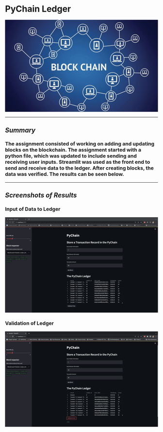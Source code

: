 # **PyChain Ledger** 

![Blockchain](/Images/Blockchain.png "Blockchain")

---

## *Summary*

### The assignment consisted of working on adding and updating blocks on the blockchain.  The assignment started with a python file, which was updated to include sending and receiving user inputs.  Streamlit was used as the front end to send and receive data to the ledger.  After creating blocks, the data was verified.  The results can be seen below.

---

## *Screenshots of Results*

### **Input of Data to Ledger**

![Values](/Images/pychain_values.png "Values")


### **Validation of Ledger**

![Validation](/Images/pychain_validation.png "Validation")

